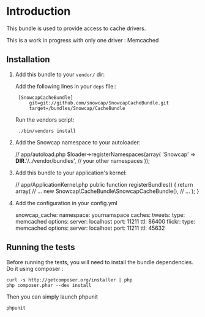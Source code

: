 Introduction
============

This bundle is used to provide access to cache drivers.

This is a work in progress with only one driver : Memcached

Installation
------------

1. Add this bundle to your ``vendor/`` dir:

    Add the following lines in your ``deps`` file::

        [SnowcapCacheBundle]
            git=git://github.com/snowcap/SnowcapCacheBundle.git
            target=/bundles/Snowcap/CacheBundle

    Run the vendors script:

        ./bin/vendors install

2. Add the Snowcap namespace to your autoloader:

    // app/autoload.php
    $loader->registerNamespaces(array(
          'Snowcap' => __DIR__.'/../vendor/bundles',
          // your other namespaces
    ));

3. Add this bundle to your application's kernel:

    // app/ApplicationKernel.php
    public function registerBundles()
    {
        return array(
            // ...
            new Snowcap\CacheBundle\SnowcapCacheBundle(),
            // ...
        );
    }

4. Add the configuration in your config.yml

    snowcap_cache:
        namespace: yournamspace
        caches:
            tweets:
                type: memcached
                options:
                    server: localhost
                    port: 11211
                    ttl: 86400
            flickr:
                type: memcached
                options:
                    server: localhost
                    port: 11211
                    ttl: 45632

Running the tests
-----------------

Before running the tests, you will need to install the bundle dependencies. Do it using composer :

    curl -s http://getcomposer.org/installer | php
    php composer.phar --dev install

Then you can simply launch phpunit

    phpunit